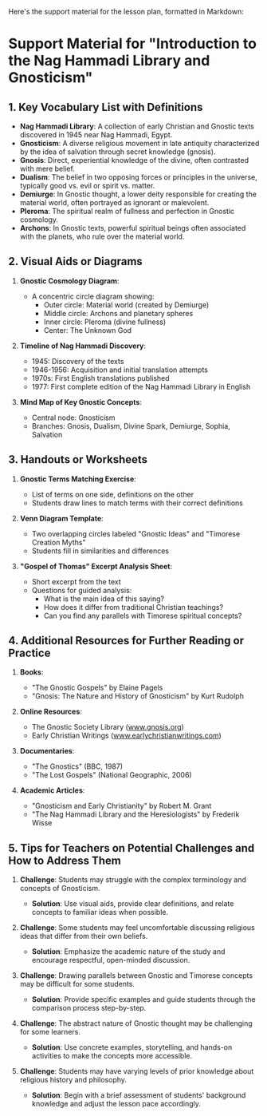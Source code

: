 Here's the support material for the lesson plan, formatted in Markdown:

# Support Material for "Introduction to the Nag Hammadi Library and Gnosticism"

## 1. Key Vocabulary List with Definitions

- **Nag Hammadi Library**: A collection of early Christian and Gnostic texts discovered in 1945 near Nag Hammadi, Egypt.
- **Gnosticism**: A diverse religious movement in late antiquity characterized by the idea of salvation through secret knowledge (gnosis).
- **Gnosis**: Direct, experiential knowledge of the divine, often contrasted with mere belief.
- **Dualism**: The belief in two opposing forces or principles in the universe, typically good vs. evil or spirit vs. matter.
- **Demiurge**: In Gnostic thought, a lower deity responsible for creating the material world, often portrayed as ignorant or malevolent.
- **Pleroma**: The spiritual realm of fullness and perfection in Gnostic cosmology.
- **Archons**: In Gnostic texts, powerful spiritual beings often associated with the planets, who rule over the material world.

## 2. Visual Aids or Diagrams

1. **Gnostic Cosmology Diagram**:
   - A concentric circle diagram showing:
     - Outer circle: Material world (created by Demiurge)
     - Middle circle: Archons and planetary spheres
     - Inner circle: Pleroma (divine fullness)
     - Center: The Unknown God

2. **Timeline of Nag Hammadi Discovery**:
   - 1945: Discovery of the texts
   - 1946-1956: Acquisition and initial translation attempts
   - 1970s: First English translations published
   - 1977: First complete edition of the Nag Hammadi Library in English

3. **Mind Map of Key Gnostic Concepts**:
   - Central node: Gnosticism
   - Branches: Gnosis, Dualism, Divine Spark, Demiurge, Sophia, Salvation

## 3. Handouts or Worksheets

1. **Gnostic Terms Matching Exercise**:
   - List of terms on one side, definitions on the other
   - Students draw lines to match terms with their correct definitions

2. **Venn Diagram Template**:
   - Two overlapping circles labeled "Gnostic Ideas" and "Timorese Creation Myths"
   - Students fill in similarities and differences

3. **"Gospel of Thomas" Excerpt Analysis Sheet**:
   - Short excerpt from the text
   - Questions for guided analysis:
     - What is the main idea of this saying?
     - How does it differ from traditional Christian teachings?
     - Can you find any parallels with Timorese spiritual concepts?

## 4. Additional Resources for Further Reading or Practice

1. **Books**:
   - "The Gnostic Gospels" by Elaine Pagels
   - "Gnosis: The Nature and History of Gnosticism" by Kurt Rudolph

2. **Online Resources**:
   - The Gnostic Society Library (www.gnosis.org)
   - Early Christian Writings (www.earlychristianwritings.com)

3. **Documentaries**:
   - "The Gnostics" (BBC, 1987)
   - "The Lost Gospels" (National Geographic, 2006)

4. **Academic Articles**:
   - "Gnosticism and Early Christianity" by Robert M. Grant
   - "The Nag Hammadi Library and the Heresiologists" by Frederik Wisse

## 5. Tips for Teachers on Potential Challenges and How to Address Them

1. **Challenge**: Students may struggle with the complex terminology and concepts of Gnosticism.
   - **Solution**: Use visual aids, provide clear definitions, and relate concepts to familiar ideas when possible.

2. **Challenge**: Some students may feel uncomfortable discussing religious ideas that differ from their own beliefs.
   - **Solution**: Emphasize the academic nature of the study and encourage respectful, open-minded discussion.

3. **Challenge**: Drawing parallels between Gnostic and Timorese concepts may be difficult for some students.
   - **Solution**: Provide specific examples and guide students through the comparison process step-by-step.

4. **Challenge**: The abstract nature of Gnostic thought may be challenging for some learners.
   - **Solution**: Use concrete examples, storytelling, and hands-on activities to make the concepts more accessible.

5. **Challenge**: Students may have varying levels of prior knowledge about religious history and philosophy.
   - **Solution**: Begin with a brief assessment of students' background knowledge and adjust the lesson pace accordingly.